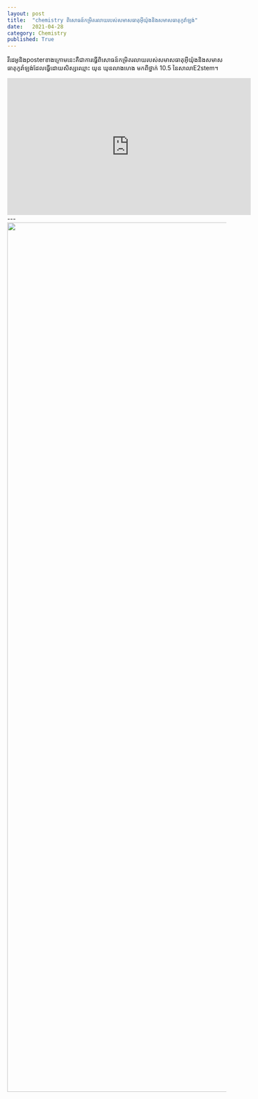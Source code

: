 ```yaml
---
layout: post
title:  "chemistry ពិសោធន៍កម្រិតរលាយរបស់សមាសធាតុអុីយ៉ុងនិងសមាសធាតុកូវ៉ាឡង់"
date:   2021-04-28
category: Chemistry
published: True
---
```

វីដេអូនិងposterខាងក្រោមនេះគឺជាការធ្វើពិសោធន៍កម្រិតរលាយរបស់សមាសធាតុអុីយ៉ុងនិងសមាសធាតុកូវ៉ាឡង់ដែលធ្វើដោយសិស្សឈ្មោះ យុន ឃុនលាងហេង  មកពីថ្នាក់ ​10.5 នៃសាលាE2stem។

<iframe width="560" height="315" src="https://www.youtube.com/embed/pv1sluyy5yw" title="YouTube video player" frameborder="0" allow="accelerometer; autoplay; clipboard-write; encrypted-media; gyroscope; picture-in-picture" allowfullscreen></iframe>
---
<img src="https://i.ibb.co/BPnZqQX/c1.jpg" style="width: 1448px; height: 2000px;">
